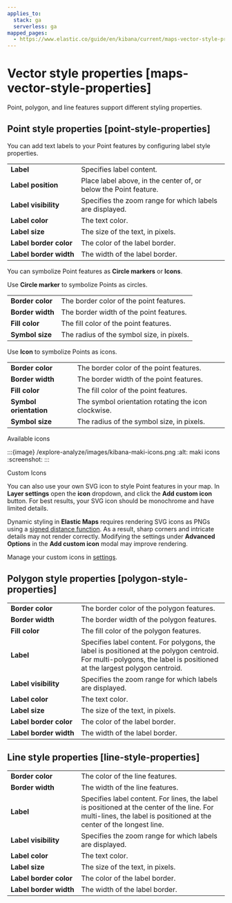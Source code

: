 ```yaml
---
applies_to:
  stack: ga
  serverless: ga
mapped_pages:
  - https://www.elastic.co/guide/en/kibana/current/maps-vector-style-properties.html
---
```


# Vector style properties [maps-vector-style-properties]

Point, polygon, and line features support different styling properties.


## Point style properties [point-style-properties]

You can add text labels to your Point features by configuring label style properties.

|     |     |
| --- | --- |
| **Label** | Specifies label content. |
| **Label position** | Place label above, in the center of, or below the Point feature. |
| **Label visibility** | Specifies the zoom range for which labels are displayed. |
| **Label color** | The text color. |
| **Label size** | The size of the text, in pixels. |
| **Label border color** | The color of the label border. |
| **Label border width** | The width of the label border. |

You can symbolize Point features as **Circle markers** or **Icons**.

Use **Circle marker** to symbolize Points as circles.

|     |     |
| --- | --- |
| **Border color** | The border color of the point features. |
| **Border width** | The border width of the point features. |
| **Fill color** | The fill color of the point features. |
| **Symbol size** | The radius of the symbol size, in pixels. |

Use **Icon** to symbolize Points as icons.

|     |     |
| --- | --- |
| **Border color** | The border color of the point features. |
| **Border width** | The border width of the point features. |
| **Fill color** | The fill color of the point features. |
| **Symbol orientation** | The symbol orientation rotating the icon clockwise. |
| **Symbol size** | The radius of the symbol size, in pixels. |

Available icons

:::{image} /explore-analyze/images/kibana-maki-icons.png
:alt: maki icons
:screenshot:
:::

Custom Icons

You can also use your own SVG icon to style Point features in your map. In **Layer settings** open the **icon** dropdown, and click the **Add custom icon** button. For best results, your SVG icon should be monochrome and have limited details.

Dynamic styling in **Elastic Maps** requires rendering SVG icons as PNGs using a [signed distance function](https://en.wikipedia.org/wiki/Signed_distance_function). As a result, sharp corners and intricate details may not render correctly. Modifying the settings under **Advanced Options** in the **Add custom icon** modal may improve rendering.

Manage your custom icons in [settings](maps-settings.md).


## Polygon style properties [polygon-style-properties]

|     |     |
| --- | --- |
| **Border color** | The border color of the polygon features. |
| **Border width** | The border width of the polygon features. |
| **Fill color** | The fill color of the polygon features. |
| **Label** | Specifies label content. For polygons, the label is positioned at the polygon centroid. For multi-polygons, the label is positioned at the largest polygon centroid. |
| **Label visibility** | Specifies the zoom range for which labels are displayed. |
| **Label color** | The text color. |
| **Label size** | The size of the text, in pixels. |
| **Label border color** | The color of the label border. |
| **Label border width** | The width of the label border. |


## Line style properties [line-style-properties]

|     |     |
| --- | --- |
| **Border color** | The color of the line features. |
| **Border width** | The width of the line features. |
| **Label** | Specifies label content. For lines, the label is positioned at the center of the line. For multi-lines, the label is positioned at the center of the longest line. |
| **Label visibility** | Specifies the zoom range for which labels are displayed. |
| **Label color** | The text color. |
| **Label size** | The size of the text, in pixels. |
| **Label border color** | The color of the label border. |
| **Label border width** | The width of the label border. |
